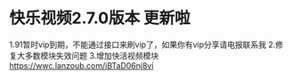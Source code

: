 # 快乐视频2.7.0版本 更新啦
1.91暂时vip到期，不能通过接口来刷vip了，如果你有vip分享请电报联系我
2.修复大多数模块失效问题
3.增加快活视频模块
https://wwc.lanzoub.com/iBTaD06nj8vi
